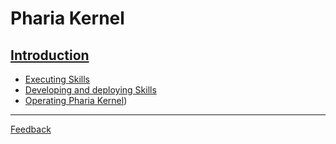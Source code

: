 # Pharia Kernel

[Introduction](./introduction.md)
----------------------------------

- [Executing Skills](./skill-execution.md)
- [Developing and deploying Skills](./skills-development.md)
- [Operating Pharia Kernel](./operating-kernel.md))

----------------------------------
[Feedback](./feedback.md)
